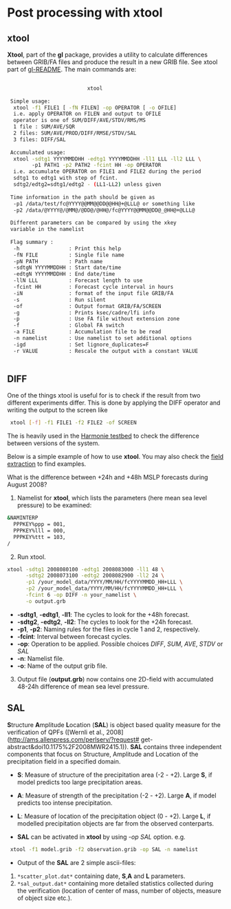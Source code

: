 
# Post processing with xtool

## xtool

**Xtool**, part of the **gl** package, provides a utility to calculate differences between GRIB/FA files and produce the result in a new GRIB file. See xtool part of [gl-README](Harmonie/util/gl/README#L221?rev=release-43h2.beta.3). The main commands are:

```bash
 
                          xtool                                 
 
 Simple usage:                                                  
  xtool -f1 FILE1 [ -fN FILEN] -op OPERATOR [ -o OFILE]       
  i.e. apply OPERATOR on FILEN and output to OFILE              
  operator is one of SUM/DIFF/AVE/STDV/RMS/MS                      
  1 file : SUM/AVE/SQR                                          
  2 files: SUM/AVE/PROD/DIFF/RMSE/STDV/SAL                      
  3 files: DIFF/SAL                                             
 
 Accumulated usage:                                             
  xtool -sdtg1 YYYYMMDDHH -edtg1 YYYYMMDDHH -ll1 LLL -ll2 LLL \ 
        -p1 PATH1 -p2 PATH2 -fcint HH -op OPERATOR              
  i.e. accumulate OPERATOR on FILE1 and FILE2 during the period 
  sdtg1 to edtg1 with step of fcint.                            
  sdtg2/edtg2=sdtg1/edtg2 - (LL1-LL2) unless given              
 
 Time information in the path should be given as                
  -p1 /data/test/fc@YYYY@@MM@@DD@@HH@+@LLL@ or something like   
  -p2 /data/@YYYY@/@MM@/@DD@/@HH@/fc@YYYY@@MM@@DD@_@HH@+@LLL@   
 
 Different parameters can be compared by using the xkey         
 variable in the namelist                                       
 
 Flag summary :                                                 
  -h                : Print this help                           
  -fN FILE          : Single file name                          
  -pN PATH          : Path name                                 
  -sdtgN YYYYMMDDHH : Start date/time                           
  -edtgN YYYYMMDDHH : End date/time                             
  -llN LLL          : Forecast length to use                    
  -fcint HH         : Forecast cycle interval in hours          
  -iN               : format of the input file GRIB/FA          
  -s                : Run silent                                
  -of               : Output format GRIB/FA/SCREEN              
  -g                : Prints ksec/cadre/lfi info                
  -p                : Use FA file without extension zone        
  -f                : Global FA switch                          
  -a FILE           : Accumulation file to be read              
  -n namelist       : Use namelist to set additional options    
  -igd              : Set lignore_duplicates=F                  
  -r VALUE          : Rescale the output with a constant VALUE  
 
```


## DIFF
One of the things xtool is useful for is to check if the result from two different experiments differ. This is done by applying the DIFF operator and writing the output to the screen like

```bash
 xtool [-f] -f1 FILE1 -f2 FILE2 -of SCREEN
```

The is heavily used in the [Harmonie testbed](HarmonieSystemDocumentation/Evaluation/HarmonieTestbed) to check the difference between versions of the system.

Below is a simple example of how to use **xtool**. You may also check the [field extraction](Harmonie/scr/Fldver?rev=release-43h2.beta.3) to find examples. 

 What is the difference between +24h and +48h MSLP forecasts during August 2008?

 1. Namelist for **xtool**, which lists the parameters (here mean sea level pressure) to be examined:

```bash
&NAMINTERP
  PPPKEY%ppp = 001,
  PPPKEY%lll = 000,
  PPPKEY%ttt = 103,
/
```

 2. Run xtool.

```bash
xtool -sdtg1 2008080100 -edtg1 2008083000 -ll1 48 \
      -sdtg2 2008073100 -edtg2 2008082900 -ll2 24 \
      -p1 /your_model_data/YYYY/MM/HH/fcYYYYMMDD_HH+LLL \
      -p2 /your_model_data/YYYY/MM/HH/fcYYYYMMDD_HH+LLL \
      -fcint 6 -op DIFF -n your_namelist \
      -o output.grb
```

  * **-sdtg1**, **-edtg1**, **-ll1**: The cycles to look for the +48h forecast.
  * **-sdtg2**, **-edtg2**, **-ll2**: The cycles to look for the +24h forecast.
  * **-p1**, **-p2**: Naming rules for the files in cycle 1 and 2, respectively.
  * **-fcint**: Interval between forecast cycles.
  * **-op**: Operation to be applied. Possible choices *DIFF*, *SUM*, *AVE*, *STDV* or *SAL*
  * **-n**: Namelist file.
  * **-o**: Name of the output grib file.

 3. Output file (**output.grb**) now contains one 2D-field with accumulated 48-24h difference of mean sea level pressure.  

## SAL

**S**tructure **A**mplitude **L**ocation (**SAL**) is object based quality measure for the verification of QPFs ([Wernli et al., 2008](http://ams.allenpress.com/perlserv/?request# get-abstract&doi10.1175%2F2008MWR2415.1)). **SAL** contains three independent components that focus on Structure, Amplitude and Location of the precipitation field in a specified domain. 

 * **S**: Measure of structure of the precipitation area (-2 - +2). Large **S**, if model predicts too large precipitation areas.
 * **A**: Measure of strength of the precipitation (-2 - +2). Large **A**, if model predicts too intense precipitation.
 * **L**: Measure of location of the precipitation object (0 - +2). Large **L**, if modelled precipitation objects are far from the observed conterparts. 

 * **SAL** can be activated in **xtool** by using *-op SAL* option. e.g.

```bash
 xtool -f1 model.grib -f2 observation.grib -op SAL -n namelist
```

 * Output of the **SAL** are 2 simple ascii-files:
  1. `*scatter_plot.dat*` containing date, **S**,**A** and **L** parameters.
  2. `*sal_output.dat*` containing more detailed statistics collected during the verification (location of center of mass, number of objects, measure of object size etc.).

